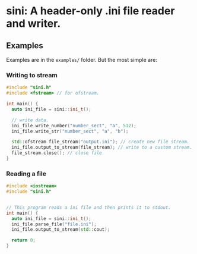 # sini: A header-only .ini file reader and writer.

## Examples

Examples are in the `examples/` folder. But the most simple are:

### Writing to stream
```c++
#include "sini.h"
#include <fstream> // for ofstream.

int main() {
  auto ini_file = sini::ini_t();

  // write data.
  ini_file.write_number("number_sect", "a", 512);
  ini_file.write_str("number_sect", "a", "b");

  std::ofstream file_stream("output.ini"); // create new file stream.
  ini_file.output_to_stream(file_stream); // write to a custom stream.
  file_stream.close(); // close file
}
```

### Reading a file
```c++
#include <iostream>
#include "sini.h"


// This program reads a ini file and then prints it to stdout.
int main() {
  auto ini_file = sini::ini_t();
  ini_file.parse_file("file.ini");
  ini_file.output_to_stream(std::cout);

  return 0;
}
```

